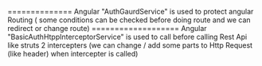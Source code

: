 ============== Angular "AuthGaurdService"
is used to protect angular Routing ( some conditions can be checked before doing route and we can redirect or change route)
=================== Angular "BasicAuthHtppInterceptorService"
is used to call before calling Rest Api like struts 2 intercepters (we can change / add some parts to Http Request (like header) when intercepter is called)
